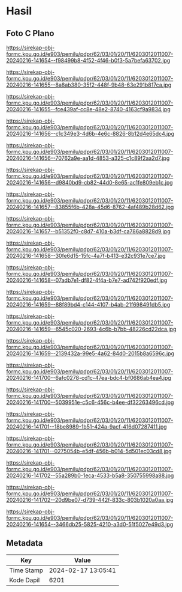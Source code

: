 # Hasil

## Foto C Plano

https://sirekap-obj-formc.kpu.go.id/e903/pemilu/pdpr/62/03/01/20/11/6203012011007-20240216-141654--f98499b8-4f52-4f46-b0f3-5a7befa63702.jpg

https://sirekap-obj-formc.kpu.go.id/e903/pemilu/pdpr/62/03/01/20/11/6203012011007-20240216-141655--8a8ab380-35f2-448f-9b48-63e291b817ca.jpg

https://sirekap-obj-formc.kpu.go.id/e903/pemilu/pdpr/62/03/01/20/11/6203012011007-20240216-141655--fce439af-cc8e-48e2-8740-4163cf9a9834.jpg

https://sirekap-obj-formc.kpu.go.id/e903/pemilu/pdpr/62/03/01/20/11/6203012011007-20240216-141656--c1c349e3-4d6b-4e6c-8826-8b12d4e65dc4.jpg

https://sirekap-obj-formc.kpu.go.id/e903/pemilu/pdpr/62/03/01/20/11/6203012011007-20240216-141656--70762a9e-aa1d-4853-a325-c1c89f2aa2d7.jpg

https://sirekap-obj-formc.kpu.go.id/e903/pemilu/pdpr/62/03/01/20/11/6203012011007-20240216-141656--d9840bd9-cb82-44d0-8e65-ac1fe809eb1c.jpg

https://sirekap-obj-formc.kpu.go.id/e903/pemilu/pdpr/62/03/01/20/11/6203012011007-20240216-141657--83855f6b-428a-45d6-8762-4af489b28d62.jpg

https://sirekap-obj-formc.kpu.go.id/e903/pemilu/pdpr/62/03/01/20/11/6203012011007-20240216-141657--b51352f0-c8d7-410a-b3df-ca786a8828d9.jpg

https://sirekap-obj-formc.kpu.go.id/e903/pemilu/pdpr/62/03/01/20/11/6203012011007-20240216-141658--30fe6d15-15fc-4a7f-b413-e32c931e7ce7.jpg

https://sirekap-obj-formc.kpu.go.id/e903/pemilu/pdpr/62/03/01/20/11/6203012011007-20240216-141658--07adb7e1-df82-4f4a-b7e7-ad742f920edf.jpg

https://sirekap-obj-formc.kpu.go.id/e903/pemilu/pdpr/62/03/01/20/11/6203012011007-20240216-141659--88f89bd4-c144-4107-b4ab-21f698491db5.jpg

https://sirekap-obj-formc.kpu.go.id/e903/pemilu/pdpr/62/03/01/20/11/6203012011007-20240216-141659--6545c020-2693-4c6b-b7bb-48226cd22dca.jpg

https://sirekap-obj-formc.kpu.go.id/e903/pemilu/pdpr/62/03/01/20/11/6203012011007-20240216-141659--2139432a-99e5-4a62-84d0-2015b8a6596c.jpg

https://sirekap-obj-formc.kpu.go.id/e903/pemilu/pdpr/62/03/01/20/11/6203012011007-20240216-141700--6afc0278-cd1c-47ea-bdc4-bf0686ab4ea4.jpg

https://sirekap-obj-formc.kpu.go.id/e903/pemilu/pdpr/62/03/01/20/11/6203012011007-20240216-141700--5039951e-c5c6-456c-b4ee-df32263496cd.jpg

https://sirekap-obj-formc.kpu.go.id/e903/pemilu/pdpr/62/03/01/20/11/6203012011007-20240216-141701--18be8989-1b51-424a-9acf-416d07287411.jpg

https://sirekap-obj-formc.kpu.go.id/e903/pemilu/pdpr/62/03/01/20/11/6203012011007-20240216-141701--0275054b-e5df-456b-b014-5d501ec03cd8.jpg

https://sirekap-obj-formc.kpu.go.id/e903/pemilu/pdpr/62/03/01/20/11/6203012011007-20240216-141702--55a289b0-1eca-4533-b5a8-350755998a88.jpg

https://sirekap-obj-formc.kpu.go.id/e903/pemilu/pdpr/62/03/01/20/11/6203012011007-20240216-141702--20d9be07-d739-442f-833c-803b1020a0aa.jpg

https://sirekap-obj-formc.kpu.go.id/e903/pemilu/pdpr/62/03/01/20/11/6203012011007-20240216-141654--3466db25-5825-4210-a3d0-51f5027e49d3.jpg


## Metadata

| Key        | Value               |
| ---------- | ------------------- |
| Time Stamp | 2024-02-17 13:05:41 |
| Kode Dapil | 6201                |



